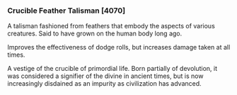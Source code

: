 ### Crucible Feather Talisman [4070]

A talisman fashioned from feathers that embody the aspects of various creatures. Said to have grown on the human body long ago.

Improves the effectiveness of dodge rolls, but increases damage taken at all times.

A vestige of the crucible of primordial life. Born partially of devolution, it was considered a signifier of the divine in ancient times, but is now increasingly disdained as an impurity as civilization has advanced.